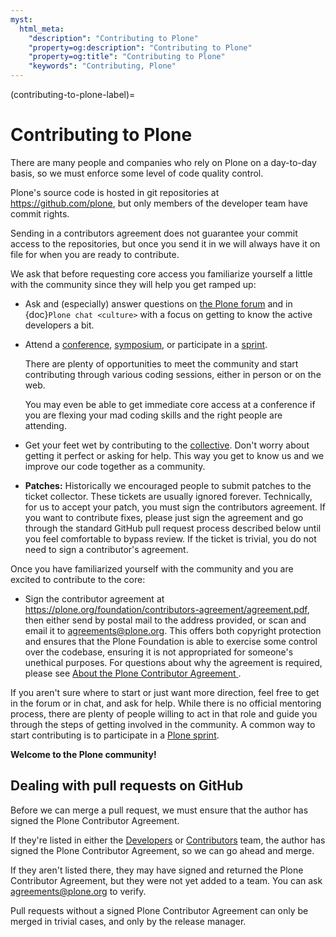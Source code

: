 ```yaml
---
myst:
  html_meta:
    "description": "Contributing to Plone"
    "property=og:description": "Contributing to Plone"
    "property=og:title": "Contributing to Plone"
    "keywords": "Contributing, Plone"
---
```


(contributing-to-plone-label)=

# Contributing to Plone

There are many people and companies who rely on Plone on a day-to-day basis, so we must enforce some level of code quality control.

Plone's source code is hosted in git repositories at  <https://github.com/plone>, but only members of the developer team have commit rights.

Sending in a contributors agreement does not guarantee your commit access to the repositories, but once you send it in we will always have it on file for when you are ready to contribute.

We ask that before requesting core access you familiarize yourself a little with the community since they will help you get ramped up:

-   Ask and (especially) answer questions on [the Plone forum](https://community.plone.org/) and in {doc}`Plone chat <culture>` with a focus on getting to know the active developers a bit.

-   Attend a [conference](https://plone.org/news-and-events/events/plone-conferences), [symposium](https://plone.org/news-and-events/events/regional), or participate in a [sprint](https://plone.org/news-and-events/events/sprints).

    There are plenty of opportunities to meet the community and start contributing through various coding sessions, either in person or on the web.

    You may even be able to get immediate core access at a conference if you are flexing your mad coding skills and the right people are attending.

-   Get your feet wet by contributing to the [collective](https://collective.github.io/).
    Don't worry about getting it perfect or asking for help.
    This way you get to know us and we improve our code together as a community.

-   **Patches:** Historically we encouraged people to submit patches to the ticket collector.
    These tickets are usually ignored forever.
    Technically, for us to accept your patch, you must sign the contributors agreement.
    If you want to contribute fixes, please just sign the agreement and go through the standard GitHub pull request process described below until you feel comfortable to bypass review.
    If the ticket is trivial, you do not need to sign a contributor's agreement.

Once you have familiarized yourself with the community and you are excited to contribute to the core:

-   Sign the contributor agreement at <https://plone.org/foundation/contributors-agreement/agreement.pdf>, then either send by postal mail to the address provided, or scan and email it to <agreements@plone.org>.
    This offers both copyright protection and ensures that the Plone Foundation is able to exercise some control over the codebase, ensuring it is not appropriated for someone's unethical purposes.
    For questions about why the agreement is required, please see [About the Plone Contributor Agreement
](https://plone.org/foundation/contributors-agreement).

If you aren't sure where to start or just want more direction, feel free to get in the forum or in chat, and ask for help.
While there is no official mentoring process, there are plenty of people willing to act in that role and guide you through the steps of getting involved in the community.
A common way to start contributing is to participate in a [Plone sprint](https://plone.org/news-and-events/events/sprints).

**Welcome to the Plone community!**


## Dealing with pull requests on GitHub

Before we can merge a pull request, we must ensure that the author has signed the Plone Contributor Agreement.

If they're listed in either the [Developers](https://github.com/orgs/plone/teams/developers/members) or [Contributors](https://github.com/orgs/plone/teams/contributors/members) team, the author has signed the Plone Contributor Agreement, so we can go ahead and merge.

If they aren't listed there, they may have signed and returned the Plone Contributor Agreement, but they were not yet added to a team.
You can ask agreements@plone.org to verify.

Pull requests without a signed Plone Contributor Agreement can only be merged in trivial cases, and only by the release manager.
